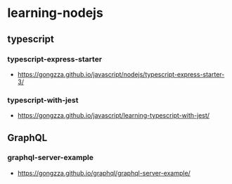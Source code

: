 # learning-nodejs

## typescript
### typescript-express-starter
* https://gongzza.github.io/javascript/nodejs/typescript-express-starter-3/

### typescript-with-jest
* https://gongzza.github.io/javascript/learning-typescript-with-jest/

## GraphQL
### graphql-server-example
* https://gongzza.github.io/graphql/graphql-server-example/

